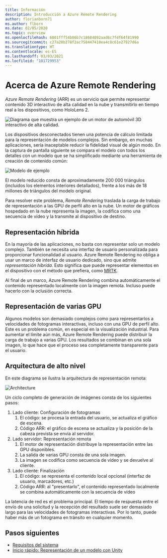 ```yaml
---
title: Información
description: Introducción a Azure Remote Rendering
author: florianborn71
ms.author: flborn
ms.date: 02/05/2020
ms.topic: overview
ms.openlocfilehash: 6001fff54b86b7c18684092aad6c7fdf64f81990
ms.sourcegitcommit: c27a20b278f2ac758447418ea4c8c61e27927d6a
ms.translationtype: HT
ms.contentlocale: es-ES
ms.lasthandoff: 03/03/2021
ms.locfileid: "101729953"
---
```

# <a name="about-azure-remote-rendering"></a>Acerca de Azure Remote Rendering

*Azure Remote Rendering* (ARR) es un servicio que permite representar contenido 3D interactivo de alta calidad en la nube y transmitirlo en tiempo real a los dispositivos, como HoloLens 2.

![Diagrama que muestra un ejemplo de un motor de automóvil 3D interactivo de alta calidad.](../media/arr-engine.png)

Los dispositivos desconectados tienen una potencia de cálculo limitada para la representación de modelos complejos. Sin embargo, en muchas aplicaciones, sería inaceptable reducir la fidelidad visual de algún modo. En la captura de pantalla siguiente se compara el modelo con todos los detalles con un modelo que se ha simplificado mediante una herramienta de creación de contenido común:

![Modelo de ejemplo](./media/engine-model-decimated.png)

El modelo reducido consta de aproximadamente 200 000 triángulos (incluidos los elementos interiores detallados), frente a los más de 18 millones de triángulos del modelo original.

Para resolver este problema, *Remote Rendering* traslada la carga de trabajo de representación a las GPU de perfil alto en la nube. Un motor de gráficos hospedado en la nube representa la imagen, la codifica como una secuencia de vídeo y la transmite al dispositivo de destino.

## <a name="hybrid-rendering"></a>Representación híbrida

En la mayoría de las aplicaciones, no basta con representar solo un modelo complejo. También se necesita una interfaz de usuario personalizada para proporcionar funcionalidad al usuario. Azure Remote Rendering no obliga a usar un marco de interfaz de usuario dedicado, sino que admite *representación híbrida*. Esto significa que puede representar elementos en el dispositivo con el método que prefiera, como [MRTK](https://microsoft.github.io/MixedRealityToolkit-Unity/Documentation/GettingStartedWithTheMRTK.html).

Al final de un marco, Azure Remote Rendering combina automáticamente el contenido representado localmente con la imagen remota. Incluso puede hacerlo con la oclusión correcta.

## <a name="multi-gpu-rendering"></a>Representación de varias GPU

Algunos modelos son demasiado complejos como para representarlos a velocidades de fotogramas interactivas, incluso con una GPU de perfil alto. Este es un problema común, en especial en la visualización industrial. Para aumentar el límite aún más, Azure Remote Rendering puede distribuir la carga de trabajo a varias GPU. Los resultados se combinan en una sola imagen, lo que hace que el proceso sea completamente transparente para el usuario.

## <a name="high-level-architecture"></a>Arquitectura de alto nivel

En este diagrama se ilustra la arquitectura de representación remota:

![Architecture](./media/arr-high-level-architecture.png)

Un ciclo completo de generación de imágenes consta de los siguientes pasos:

1. Lado cliente: Configuración de fotogramas
    1. El código: se procesa la entrada del usuario, se actualiza el gráfico de escena.
    1. Código ARR: el gráfico de escena se actualiza y la posición de la cabeza prevista se envía al servidor.
1. Lado servidor: Representación remota
    1. El motor de representación distribuye la representación entre las GPU disponibles.
    1. La salida de varias GPU consta de una sola imagen.
    1. La imagen se codifica como secuencia de vídeo y se devuelve al cliente.
1. Lado cliente: Finalización
    1. El código: se representa el contenido local opcional (interfaz de usuario, marcadores, etc.)
    1. Código ARR: al "presentarlo", el contenido representado localmente se combina automáticamente con la secuencia de vídeo

La latencia de red es el problema principal. El tiempo de respuesta entre el envío de una solicitud y la recepción del resultado suele ser demasiado largo para las velocidades de fotogramas interactivas. Por lo tanto, puede haber más de un fotograma en tránsito en cualquier momento.

## <a name="next-steps"></a>Pasos siguientes

* [Requisitos del sistema](system-requirements.md)
* [Inicio rápido: Representación de un modelo con Unity](../quickstarts/render-model.md)
